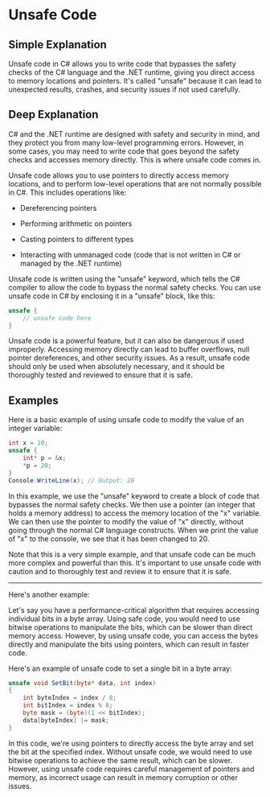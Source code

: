 # Unsafe Code

## Simple Explanation

Unsafe code in C# allows you to write code that bypasses the safety checks of the C# language and the .NET runtime, giving you direct access to memory locations and pointers. It's called "unsafe" because it can lead to unexpected results, crashes, and security issues if not used carefully.

## Deep Explanation

C# and the .NET runtime are designed with safety and security in mind, and they protect you from many low-level programming errors. However, in some cases, you may need to write code that goes beyond the safety checks and accesses memory directly. This is where unsafe code comes in.

Unsafe code allows you to use pointers to directly access memory locations, and to perform low-level operations that are not normally possible in C#. This includes operations like:

- Dereferencing pointers

- Performing arithmetic on pointers

- Casting pointers to different types

- Interacting with unmanaged code (code that is not written in C# or managed by the .NET runtime)

Unsafe code is written using the "unsafe" keyword, which tells the C# compiler to allow the code to bypass the normal safety checks. You can use unsafe code in C# by enclosing it in a "unsafe" block, like this:

```C#
unsafe {
    // unsafe code here
}
```

Unsafe code is a powerful feature, but it can also be dangerous if used improperly. Accessing memory directly can lead to buffer overflows, null pointer dereferences, and other security issues. As a result, unsafe code should only be used when absolutely necessary, and it should be thoroughly tested and reviewed to ensure that it is safe.

## Examples

Here is a basic example of using unsafe code to modify the value of an integer variable:

```C#
int x = 10;
unsafe {
    int* p = &x;
    *p = 20;
}
Console.WriteLine(x); // Output: 20
```

In this example, we use the "unsafe" keyword to create a block of code that bypasses the normal safety checks. We then use a pointer (an integer that holds a memory address) to access the memory location of the "x" variable. We can then use the pointer to modify the value of "x" directly, without going through the normal C# language constructs. When we print the value of "x" to the console, we see that it has been changed to 20.

Note that this is a very simple example, and that unsafe code can be much more complex and powerful than this. It's important to use unsafe code with caution and to thoroughly test and review it to ensure that it is safe.

---

Here's another example:

Let's say you have a performance-critical algorithm that requires accessing individual bits in a byte array. Using safe code, you would need to use bitwise operations to manipulate the bits, which can be slower than direct memory access. However, by using unsafe code, you can access the bytes directly and manipulate the bits using pointers, which can result in faster code.

Here's an example of unsafe code to set a single bit in a byte array:

```C#
unsafe void SetBit(byte* data, int index)
{
    int byteIndex = index / 8;
    int bitIndex = index % 8;
    byte mask = (byte)(1 << bitIndex);
    data[byteIndex] |= mask;
}
```

In this code, we're using pointers to directly access the byte array and set the bit at the specified index. Without unsafe code, we would need to use bitwise operations to achieve the same result, which can be slower. However, using unsafe code requires careful management of pointers and memory, as incorrect usage can result in memory corruption or other issues.